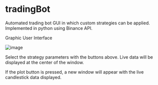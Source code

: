 # tradingBot
Automated trading bot GUI in which custom strategies can be applied. Implemented in python using Binance API.

Graphic User Interface 

![image](https://user-images.githubusercontent.com/90719152/173408634-739e640a-070b-49fb-9fee-69903aba3d74.png)

Select the strategy parameters with the buttons above. Live data will be displayed at the center of the window. 

If the plot button is pressed, a new window will appear with the live candlestick data displayed.
